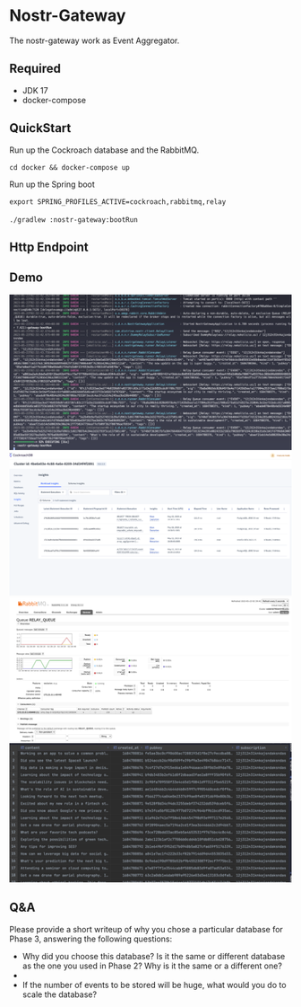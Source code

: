 # Nostr-Gateway
The nostr-gateway work as Event Aggregator.

## Required
* JDK 17
* docker-compose

## QuickStart
Run up the Cockroach database and the RabbitMQ.
```shell
cd docker && docker-compose up
```

Run up the Spring boot
```shell
export SPRING_PROFILES_ACTIVE=cockroach,rabbitmq,relay

./gradlew :nostr-gateway:bootRun 
```

## Http Endpoint


## Demo
![demo](../doc/demo-1.png)
![cockroachdb](../doc/cockraochdb.png)
![rabbitmq](../doc/rabbitmq.png)
![selectdb](../doc/selectdb.png)

## Q&A
Please provide a short writeup of why you chose a particular database for Phase 3, answering the following questions:
* Why did you choose this database? Is it the same or different database as the one you used in Phase 2? Why is it 
the same or a different one?
* 
* If the number of events to be stored will be huge, what would you do to scale the database?